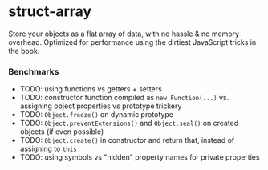 # struct-array

Store your objects as a flat array of data, with no hassle & no memory overhead. Optimized for performance using the dirtiest JavaScript tricks in the book.

### Benchmarks

- TODO: using functions vs getters + setters
- TODO: constructor function compiled as `new Function(...)` vs. assigning object properties vs prototype trickery
- TODO: `Object.freeze()` on dynamic prototype
- TODO: `Object.preventExtensions()` and `Object.seal()` on created objects (if even possible)
- TODO: `Object.create()` in constructor and return that, instead of assigning to `this`
- TODO: using symbols vs "hidden" property names for private properties
